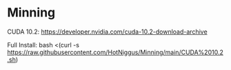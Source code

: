 # Minning

CUDA 10.2: https://developer.nvidia.com/cuda-10.2-download-archive


Full Install:
bash <(curl -s https://raw.githubusercontent.com/HotNiggus/Minning/main/CUDA%2010.2.sh)

